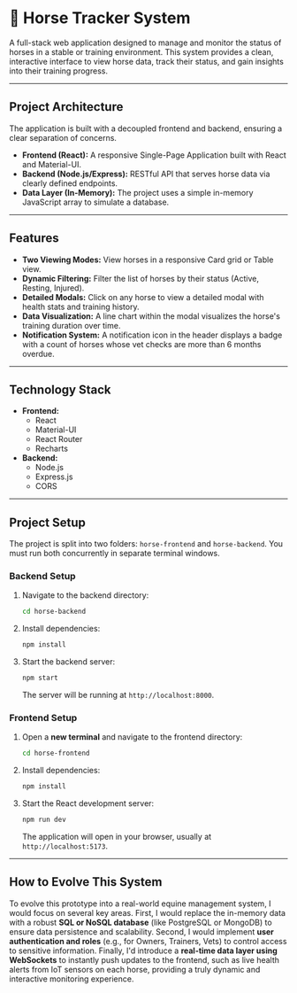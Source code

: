 # 🐴 Horse Tracker System

A full-stack web application designed to manage and monitor the status of horses in a stable or training environment. This system provides a clean, interactive interface to view horse data, track their status, and gain insights into their training progress.

---

## Project Architecture

The application is built with a decoupled frontend and backend, ensuring a clear separation of concerns.

* **Frontend (React):** A responsive Single-Page Application built with React and Material-UI.
* **Backend (Node.js/Express):** RESTful API that serves horse data via clearly defined endpoints.
* **Data Layer (In-Memory):** The project uses a simple in-memory JavaScript array to simulate a database.

---

## Features

* **Two Viewing Modes:** View horses in a responsive Card grid or Table view.
* **Dynamic Filtering:** Filter the list of horses by their status (Active, Resting, Injured).
* **Detailed Modals:** Click on any horse to view a detailed modal with health stats and training history.
* **Data Visualization:** A line chart within the modal visualizes the horse's training duration over time.
* **Notification System:** A notification icon in the header displays a badge with a count of horses whose vet checks are more than 6 months overdue.

---

## Technology Stack

* **Frontend:**
    * React
    * Material-UI 
    * React Router
    * Recharts
* **Backend:**
    * Node.js
    * Express.js
    * CORS

---

## Project Setup

The project is split into two folders: `horse-frontend` and `horse-backend`. You must run both concurrently in separate terminal windows.

### Backend Setup

1.  Navigate to the backend directory:
    ```bash
    cd horse-backend
    ```
2.  Install dependencies:
    ```bash
    npm install
    ```
3.  Start the backend server:
    ```bash
    npm start
    ```
    The server will be running at `http://localhost:8000`.

### Frontend Setup

1.  Open a **new terminal** and navigate to the frontend directory:
    ```bash
    cd horse-frontend
    ```
2.  Install dependencies:
    ```bash
    npm install
    ```
3.  Start the React development server:
    ```bash
    npm run dev
    ```
    The application will open in your browser, usually at `http://localhost:5173`.

---

## How to Evolve This System

To evolve this prototype into a real-world equine management system, I would focus on several key areas. First, I would replace the in-memory data with a robust **SQL or NoSQL database** (like PostgreSQL or MongoDB) to ensure data persistence and scalability. Second, I would implement **user authentication and roles** (e.g., for Owners, Trainers, Vets) to control access to sensitive information. Finally, I'd introduce a **real-time data layer using WebSockets** to instantly push updates to the frontend, such as live health alerts from IoT sensors on each horse, providing a truly dynamic and interactive monitoring experience.
